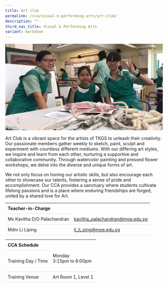 ```yaml
---
title: Art Club
permalink: /cca/visual-n-performing-arts/art-club/
description: ""
third_nav_title: Visual & Performing Arts
variant: markdown
---
```

<style>
table {
  border-collapse: collapse;
  width: 100%;
}

th, td {
  padding: 8px;
  text-align: left;
  border-bottom: 1px solid #ddd;
}

tr:hover {background-color: #F5F5DC;}
</style>
<img src="/images/CCA/Art_club/art_combine.gif">

<p>Art Club is a vibrant space for the artists of TKGS to unleash their creativity. Our passionate members gather weekly to sketch, paint, sculpt and experiment with countless different mediums. With our differing art styles, we inspire and learn from each other, nurturing a supportive and collaborative community. Through watercolor painting and pressed flower workshops, we delve into the diverse and unique forms of art.</p>
<p>We not only focus on honing our artistic skills, but also encourage each other to showcase our talents, fostering a sense of pride and accomplishment. Our CCA provides a sanctuary where students cultivate lifelong passions and is a place where enduring friendships are forged, united by a shared love for Art.</p>
<table>
	<tbody>
		<tr>
			<th colspan="1">Teacher-in-Charge</th>
</tr>
		<tr>
	<td rowspan="1">Ms Kavitha D/O Palachandran </td>
 <td>
	 <a target="" href="mailto:kavitha_palachandran@moe.edu.sg">kavitha_palachandran@moe.edu.sg</a>
	</td>
	 	</tr>
		<tr>
	<td rowspan="1">Mdm Li Liping</td>
 <td>
	 <a target="" href="mailto:li_li_ping@moe.edu.sg">li_li_ping@moe.edu.sg</a></td>
	 	</tr>
	</tbody>
	</table>
<table>
	<tbody>
		<tr>
			<th colspan="1">CCA Schedule</th>
</tr>
		<tr>
	<td rowspan="1"> Training Day / Time</td>
<td>Monday<br>
	3:15pm to 6:00pm<br><br>
				</td>
	 	</tr>
<tr>
	<td rowspan="1">Training Venue</td>
 <td rowspan="1">Art Room 1, Level 1</td>
	</tr>
</tbody>
		</table>